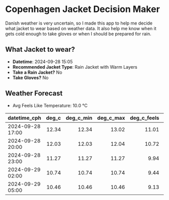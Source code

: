 
# Copenhagen Jacket Decision Maker

Danish weather is very uncertain, so I made this app to help me decide what jacket to wear based on weather data. 
It also help me know when it gets cold enough to take gloves or when I should be prepared for rain.

## What Jacket to wear?

- **Datetime**: 2024-09-28 15:05
- **Recommended Jacket Type**: Rain Jacket with Warm Layers
- **Take a Rain Jacket?** No
- **Take Gloves?** No

## Weather Forecast
- Avg Feels Like Temperature: 10.0 °C

| datetime_cph     |   deg_c |   deg_c_min |   deg_c_max |   deg_c_feels | weather   | wind   | rain   |
|:-----------------|--------:|------------:|------------:|--------------:|:----------|:-------|:-------|
| 2024-09-28 17:00 |   12.34 |       12.34 |       13.02 |         11.01 | Clouds    | High   | None   |
| 2024-09-28 20:00 |   12.03 |       12.03 |       12.04 |         10.72 | Clouds    | High   | None   |
| 2024-09-28 23:00 |   11.27 |       11.27 |       11.27 |          9.94 | Clear     | High   | None   |
| 2024-09-29 02:00 |   10.74 |       10.74 |       10.74 |          9.44 | Clouds    | High   | None   |
| 2024-09-29 05:00 |   10.46 |       10.46 |       10.46 |          9.13 | Clouds    | High   | None   |
        